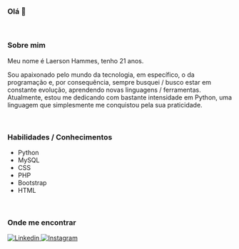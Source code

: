 ### Olá 👋


&nbsp;
### Sobre mim
<p> Meu nome é Laerson Hammes, tenho 21 anos. </p>

<p> Sou apaixonado pelo mundo da tecnologia, em específico, o da programação e, por consequência, sempre busquei / busco estar em constante evolução, aprendendo novas linguagens / ferramentas. Atualmente, estou me dedicando com bastante intensidade em Python, uma linguagem que simplesmente me conquistou pela sua praticidade. </p>


&nbsp;
### Habilidades / Conhecimentos
- Python
- MySQL
- CSS
- PHP
- Bootstrap
- HTML


&nbsp;
### Onde me encontrar
<a href="https://www.linkedin.com/in/laersonhammes/">
   <img src="https://img.shields.io/badge/LinkedIn-0077B5?style=for-the-badge&logo=linkedin&logoColor=white" title="Linkedin" alt="Linkedin"></img>
</a>
<a href="https://www.instagram.com/laerson_hammes/">
   <img src="https://img.shields.io/badge/Instagram-E4405F?style=for-the-badge&logo=instagram&logoColor=white" title="Instagram" alt="Instagram"></img>
</a>
